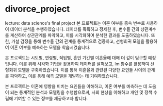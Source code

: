# divorce_project
lecture: data science's final project
본 프로젝트는 이혼 여부를 종속 변수로 사용하여 데이터 분석을 수행하였습니다. 데이터를 획득하고 정제한 후, 변수들 간의 상관계수를 계산하여 상관관계를 파악하고, 이를 시각화하여 분석한 결과를 도출하였습니다. 또한, 가설 검정을 통해 변수들 간의 관계를 통계적으로 검증하고, 선형회귀 모델을 활용하여 이혼 여부를 예측하는 모델을 학습시켰습니다.

본 프로젝트는 시도별, 연령별, 직업별, 혼인 기간별 이혼율에 대해 더 깊이 탐구할 예정입니다. 이를 위해 시각화 기법을 활용하여 데이터를 살펴보고, lm 함수를 활용하여 선형회귀 모델을 구축하였습니다. 이를 통해 이혼율과 관련된 다양한 요인들 사이의 관계를 파악하고, 이를 통해 예측 모델을 개발하는 데 기여하였습니다.

본 프로젝트는 이혼에 영향을 미치는 요인들을 이해하고, 이혼 여부를 예측하는 데 도움이 되는 통계적인 분석과 모델링을 수행함으로써, 사회 현상을 이해하고 개인 및 정책 수립에 기여할 수 있는 정보를 제공하고자 합니다.
